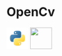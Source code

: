 # OpenCv
<img src="https://raw.githubusercontent.com/github/explore/80688e429a7d4ef2fca1e82350fe8e3517d3494d/topics/python/python.png" width="50" height="50" />
<img src="[https://upload.wikimedia.org/wikipedia/commons/thumb/3/32/OpenCV_Logo_with_text.png/640px-OpenCV_Logo_with_text.png](https://upload.wikimedia.org/wikipedia/commons/thumb/3/32/OpenCV_Logo_with_text_svg_version.svg/800px-OpenCV_Logo_with_text_svg_version.svg.png)" width="50" height="50" />
